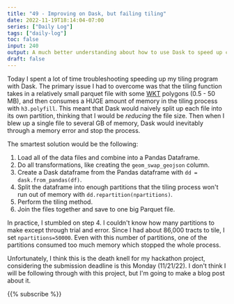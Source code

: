 ```yaml
---
title: "49 - Improving on Dask, but failing tiling"
date: 2022-11-19T18:14:04-07:00
series: ["Daily Log"]
tags: ["daily-log"]
toc: false
input: 240
output: A much better understanding about how to use Dask to speed up compute
draft: false
---
```

Today I spent a lot of time troubleshooting speeding up my tiling program with Dask. The primary issue I had to overcome was that the tiling function takes in a relatively small parquet file with some [WKT](https://en.wikipedia.org/wiki/Well-known_text_representation_of_geometry) polygons (0.5 - 50 MB), and then consumes a HUGE amount of memory in the tiling process with `h3.polyfill`. This meant that Dask would naively split up each file into its own partition, thinking that I would be *reducing* the file size. Then when I blew up a single file to several GB of memory, Dask would inevitably through a memory error and stop the process.

The smartest solution would be the following:

1. Load all of the data files and combine into a Pandas Dataframe.
2. Do all transformations, like creating the `geom_swap_geojson` column.
3. Create a Dask dataframe from the Pandas dataframe with `dd = dask.from_pandas(df)`.
4. Split the dataframe into enough partitions that the tiling process won't run out of memory with `dd.repartition(npartitions)`.
5. Perform the tiling method.
6. Join the files together and save to one big Parquet file.

In practice, I stumbled on step 4. I couldn't know how many partitions to make except through trial and error. Since I had about 86,000 tracts to tile, I set `npartitions=50000`. Even with this number of partitions, one of the partitions consumed too much memory which stopped the whole process.

Unfortunately, I think this is the death knell for my hackathon project, considering the submission deadline is this Monday (11/21/22). I don't think I will be following through with this project, but I'm going to make a blog post about it.

{{% subscribe %}}
